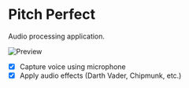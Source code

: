 
# Pitch Perfect

Audio processing application.

![Preview](https://i.imgur.com/som58p0.gif)

- [x] Capture voice using microphone
- [x] Apply audio effects (Darth Vader, Chipmunk, etc.)